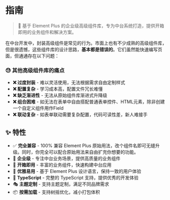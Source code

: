 # 指南

> 🚀 基于 Element Plus 的企业级高级组件库，专为中台系统打造，提供开箱即用的业务组件和解决方案。

在中台开发中，封装高级组件是常见的行为。市面上也有不少成熟的高级组件库，但是很遗憾，这些组件库的设计思路，**基本都是错误的**。它们虽然能快速编写页面，但通通存在以下问题：

### 😓 其他高级组件库的痛点

- **❌ 过度封装** - 难以灵活使用，无法根据需求自由定制样式
- **❌ 配置复杂** - 学习成本高，配置文件冗长难懂
- **❌ 缺乏渐进性** - 无法从原始组件库渐进式升降级
- **❌ 组合困难** - 如无法在表单中自由搭配普通表单控件、HTML元素，除非创建一个自定义组件用作Field
- **❌ 联动复杂** - 如表单联动需要复杂配置，代码可读性差，新人难接手

## ✨ 特性

- ✅ **完全兼容** - 100% 兼容 Element Plus 原始用法，改个组件名即可无缝升级。同时，你完全可以配合原始用法来自由扩充你想要的功能。
- 🎯 **企业级** - 专注中台业务场景，提供高质量的业务组件
- 🔧 **开箱即用** - 丰富的业务组件，快速构建中台应用
- 🎨 **优雅易用** - 基于 Element Plus 设计语言，保持一致的用户体验
- 🔀 **TypeScript** - 完整的 TypeScript 支持，提供优秀的开发体验
- 🎭 **主题定制** - 支持主题定制，满足不同品牌需求
- 📦 **按需加载** - 支持树摇优化，减小打包体积
